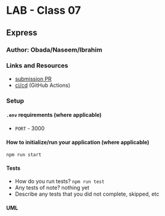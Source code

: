 
# LAB - Class 07

## Express

### Author: Obada/Naseem/Ibrahim

### Links and Resources
* [submission PR](https://github.com/naseem-401-advanced-javascript/lab-07/pull/1)
* [ci/cd](https://github.com/naseem-401-advanced-javascript/lab-07/actions) (GitHub Actions)

### Setup

#### `.env` requirements (where applicable)
* `PORT` - 3000

#### How to initialize/run your application (where applicable)
`npm run start` 

#### Tests
* How do you run tests?
`npm run test`
* Any tests of note?
nothing yet
* Describe any tests that you did not complete, skipped, etc

#### UML